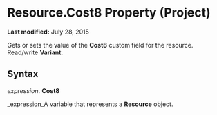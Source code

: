 
# Resource.Cost8 Property (Project)

 **Last modified:** July 28, 2015

Gets or sets the value of the  **Cost8** custom field for the resource. Read/write **Variant**.

## Syntax

 _expression_. **Cost8**

 _expression_A variable that represents a  **Resource** object.

